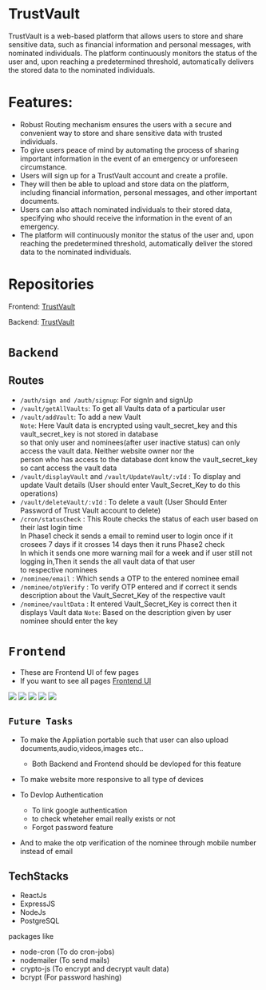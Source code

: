 # TrustVault

TrustVault is a web-based platform that allows users to store and share sensitive data, 
such as financial information and personal messages, with nominated individuals. 
The platform continuously monitors the status of the user and, upon reaching a predetermined threshold,
automatically delivers the stored data to the nominated individuals.

# Features:

- Robust Routing mechanism ensures the users with a secure and convenient way to store and share sensitive data with trusted individuals.
- To give users peace of mind by automating the process of sharing important information in the event of an emergency or unforeseen circumstance.
- Users will sign up for a TrustVault account and create a profile.
- They will then be able to upload and store data on the platform, including financial information, personal messages, and other important documents.
- Users can also attach nominated individuals to their stored data, specifying who should receive the information in the event of an emergency.
- The platform will continuously monitor the status of the user and, upon reaching the predetermined threshold, automatically deliver the stored data to the nominated individuals.

# Repositories

Frontend: [TrustVault](https://github.com/GLVSKiriti/TrustVaultFrontend)

Backend: [TrustVault](https://github.com/GLVSKiriti/TrustVault)

# `Backend`

 ## Routes
 - `/auth/sign and /auth/signup`: For signIn and signUp
 - `/vault/getAllVaults`: To get all Vaults data of a particular user
 - `/vault/addVault`: To add a new Vault\
   `Note`: Here Vault data is encrypted using vault_secret_key and this vault_secret_key is not stored in database\
   so that only user and nominees(after user inactive status) can only access the vault data. Neither website owner nor the \
   person who has access to the database dont know the vault_secret_key so cant access the vault data 
 - `/vault/displayVault` and `/vault/UpdateVault/:vId` : To display and update Vault details (User should enter Vault_Secret_Key to do this operations)
 - `/vault/deleteVault/:vId` : To delete a vault (User Should Enter Password of Trust Vault account to delete)
 - `/cron/statusCheck` : This Route checks the status of each user based on their last login time\
   In Phase1 check it sends a email to remind user to login once if it crosees 7 days if it crosses 14 days then it runs Phase2 check\
   In which it sends one more warning mail for a week and if user still not logging in,Then it sends the all vault data of that user \
   to respective nominees
 - `/nominee/email` : Which sends a OTP to the entered nominee email
 - `/nominee/otpVerify` : To verify OTP entered and if correct it sends description about the Vault_Secret_Key of the respective vault
 - `/nominee/vaultData` : It entered Vault_Secret_Key is correct then it displays Vault data
   `Note`: Based on the description given by user nominee should enter the key

# `Frontend`
 - These are Frontend UI of few pages
 - If you want to see all pages [Frontend UI](https://github.com/GLVSKiriti/TrustVaultFrontend/tree/main/ImagesForReadme)

<img src="https://github.com/GLVSKiriti/TrustVaultFrontend/blob/main/ImagesForReadme/loginPage.png"> 

<img src="https://github.com/GLVSKiriti/TrustVaultFrontend/blob/main/ImagesForReadme/GetAllVaultsPage.png" >

<img src="https://github.com/GLVSKiriti/TrustVaultFrontend/blob/main/ImagesForReadme/addVaultPage.png">

<img src="https://github.com/GLVSKiriti/TrustVaultFrontend/blob/main/ImagesForReadme/NomOTP.png">

<img src="https://github.com/GLVSKiriti/TrustVaultFrontend/blob/main/ImagesForReadme/UserPhase2verification.png">

## `Future Tasks`

- To make the Appliation portable such that user can also upload documents,audio,videos,images etc..
  - Both Backend and Frontend should be devloped for this feature

- To make website more responsive to all type of devices
  
- To Devlop Authentication 
  - To link google authentication
  - to check wheteher email really exists or not
  - Forgot password feature

- And to make the otp verification of the nominee through mobile number instead of email

## TechStacks

- ReactJs
- ExpressJS 
- NodeJs
- PostgreSQL

packages like 
  - node-cron (To do cron-jobs)
  - nodemailer (To send mails)
  - crypto-js (To encrypt and decrypt vault data)
  - bcrypt (For password hashing)


